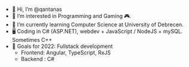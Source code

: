 - 👋 Hi, I’m @qantanas
- 👀 I’m interested in Programming and Gaming 🎮. 
- 🌱 I’m currently learning Computer Science at University of Debrecen.
- 🖥 Coding in C# (ASP.NET), webdev + JavaScript / NodeJS + mySQL. Sometimes C++
- 📍 Goals for 2022: Fullstack development   
    - Frontend: Angular, TypeScript, RxJS   
    - Backend : C#

